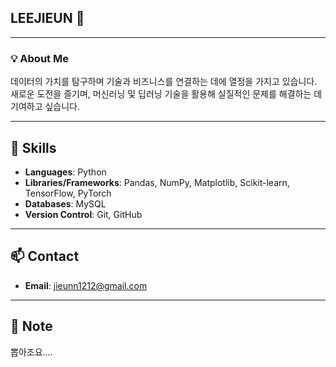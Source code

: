 ## LEEJIEUN 👋

---
### 💡 About Me
데이터의 가치를 탐구하며 기술과 비즈니스를 연결하는 데에 열정을 가지고 있습니다. 
새로운 도전을 즐기며, 머신러닝 및 딥러닝 기술을 활용해
실질적인 문제를 해결하는 데 기여하고 싶습니다.

---

## 🔧 Skills
- **Languages**: Python
- **Libraries/Frameworks**: Pandas, NumPy, Matplotlib, Scikit-learn, TensorFlow, PyTorch
- **Databases**: MySQL
- **Version Control**: Git, GitHub

---

## 📫 Contact
- **Email**: jieunn1212@gmail.com
---

## 📌 Note
뽑아조요....
